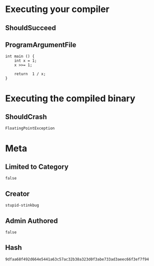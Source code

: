 # Executing your compiler

## ShouldSucceed

## ProgramArgumentFile

```
int main () {
    int x = 1;
    x >>= 1;

    return  1 / x;
}

```

# Executing the compiled binary

## ShouldCrash

```
FloatingPointException
```

# Meta

## Limited to Category

```
false
```

## Creator

```
stupid-stinkbug
```

## Admin Authored

```
false
```

## Hash

```
9dfaa68f492d664e5441a63c57ac32b38a323d0f3abe733ad3aeec66f3ef7f94
```
